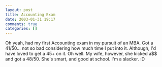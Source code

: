 ```yaml
---
layout: post
title: Accounting Exam
date: 2003-01-31 19:17
comments: true
categories: []
---
```

Oh yeah, had my first Accounting exam in my pursuit of an MBA. Got a 41/50... not so bad considering how much time I put into it. Although, I'd have loved to get a 45+ on it. Oh well. My wife, however, she kicked a$$ and got a 48/50. She's smart, and good at school. I'm a slacker. :D
